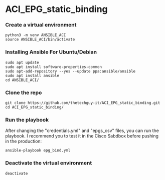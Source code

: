 # ACI_EPG_static_binding

### Create a virtual environment

```
python3 -m venv ANSIBLE_ACI
source ANSIBLE_ACI/bin/activate
```

### Installing Ansible For Ubuntu/Debian

```
sudo apt update
sudo apt install software-properties-common
sudo apt-add-repository --yes --update ppa:ansible/ansible
sudo apt install ansible
cd ANSIBLE_ACI/
```

### Clone the repo

```
git clone https://github.com/thetechguy-it/ACI_EPG_static_binding.git
cd ACI_EPG_static_binding/
```

### Run the playbook

After changing the "credentials.yml" and "epgs_csv" files, you can run the playbook. I recommend you to test it in the Cisco Sabdbox before pushing in the production:

```
ansible-playbook epg_bind.yml
```

### Deactivate the virtual environment

```
deactivate
```